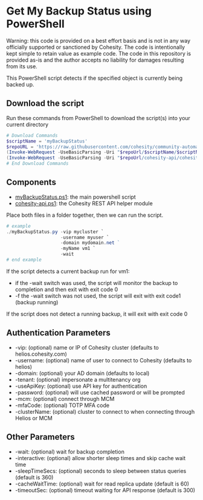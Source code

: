 # Get My Backup Status using  PowerShell

Warning: this code is provided on a best effort basis and is not in any way officially supported or sanctioned by Cohesity. The code is intentionally kept simple to retain value as example code. The code in this repository is provided as-is and the author accepts no liability for damages resulting from its use.

This PowerShell script detects if the specified object is currently being backed up.

## Download the script

Run these commands from PowerShell to download the script(s) into your current directory

```powershell
# Download Commands
$scriptName = 'myBackupStatus'
$repoURL = 'https://raw.githubusercontent.com/cohesity/community-automation-samples/main/powershell'
(Invoke-WebRequest -UseBasicParsing -Uri "$repoUrl/$scriptName/$scriptName.ps1").content | Out-File "$scriptName.ps1"; (Get-Content "$scriptName.ps1") | Set-Content "$scriptName.ps1"
(Invoke-WebRequest -UseBasicParsing -Uri "$repoUrl/cohesity-api/cohesity-api.ps1").content | Out-File cohesity-api.ps1; (Get-Content cohesity-api.ps1) | Set-Content cohesity-api.ps1
# End Download Commands
```

## Components

* [myBackupStatus.ps1](https://raw.githubusercontent.com/cohesity/community-automation-samples/main/powershell/myBackupStatus/myBackupStatus.ps1): the main powershell script
* [cohesity-api.ps1](https://raw.githubusercontent.com/cohesity/community-automation-samples/main/powershell/cohesity-api/cohesity-api.ps1): the Cohesity REST API helper module

Place both files in a folder together, then we can run the script.

```powershell
# example
./myBackupStatus.py -vip mycluster `
                    -username myuser `
                    -domain mydomain.net ` 
                    -myName vm1 `
                    -wait
# end example
```

If the script detects a current backup run for vm1:

* if the -wait switch was used, the script will monitor the backup to completion and then exit with exit code 0
* -f the -wait switch was not used, the script will exit with exit code1 (backup running)

If the script does not detect a running backup, it will exit with exit code 0

## Authentication Parameters

* -vip: (optional) name or IP of Cohesity cluster (defaults to helios.cohesity.com)
* -username: (optional) name of user to connect to Cohesity (defaults to helios)
* -domain: (optional) your AD domain (defaults to local)
* -tenant: (optional) impersonate a multitenancy org
* -useApiKey: (optional) use API key for authentication
* -password: (optional) will use cached password or will be prompted
* -mcm: (optional) connect through MCM
* -mfaCode: (optional) TOTP MFA code
* -clusterName: (optional) cluster to connect to when connecting through Helios or MCM

## Other Parameters

* -wait: (optional) wait for backup completion
* -interactive: (optional) allow shorter sleep times and skip cache wait time
* -sleepTimeSecs: (optional) seconds to sleep between status queries (default is 360)
* -cacheWaitTime: (optional) wait for read replica update (default is 60)
* -timeoutSec: (optional) timeout waiting for API response (default is 300)
